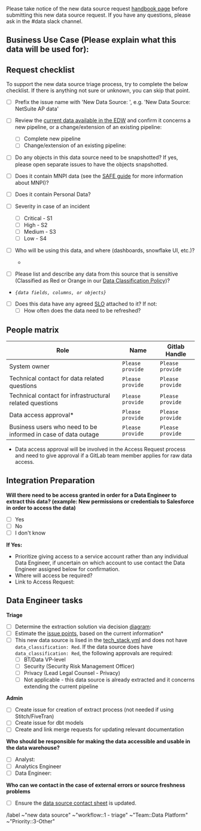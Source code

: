 Please take notice of the new data source request [handbook page](https://about.gitlab.com/handbook/business-technology/data-team/how-we-work/new-data-source/) before submitting this new data source request. If you have any questions, please ask in the #data slack channel.
 
## Business Use Case (Please explain what this data will be used for):
 
 
## Request checklist
To support the new data source triage process, try to complete the below checklist. If there is anything not sure or unknown, you can skip that point.
 
* [ ] Prefix the issue name with 'New Data Source: ', e.g. 'New Data Source: NetSuite AP data'
* [ ] Review the [current data available in the EDW](https://about.gitlab.com/handbook/business-technology/data-team/platform/#extract-and-load) and confirm it concerns a new pipeline, or a change/extension of an existing pipeline:
  - [ ] Complete new pipeline
  - [ ] Change/extension of an existing pipeline: `     `
* [ ] Do any objects in this data source need to be snapshotted? If yes, please open separate issues to have the objects snapshotted.
* [ ] Does it contain MNPI data (see the [SAFE guide](https://handbook.gitlab.com/handbook/legal/safe-framework/#sensitive) for more information about MNPI)?
* [ ] Does it contain Personal Data?
* [ ] Severity in case of an incident
  - [ ] Critical - S1
  - [ ] High - S2
  - [ ] Medium - S3
  - [ ] Low - S4
* [ ] Who will be using this data, and where (dashboards, snowflake UI, etc.)?
  - `      `
 
* [ ] Please list and describe any data from this source that is sensitive (Classified as Red or Orange in our [Data Classification Policy](https://handbook.gitlab.com/handbook/security/data-classification-standard/#data-classification-levels))?
 - _`{data fields, columns, or objects}`_
* [ ] Does this data have any agreed [SLO](https://about.gitlab.com/handbook/business-technology/data-team/platform/#slos-service-level-objectives-by-data-source) attached to it? If not:
   * [ ] How often does the data need to be refreshed?
 
## People matrix
| Role | Name | Gitlab Handle |
| ---- | ---- | ------------- |
| System owner | `Please provide` | `Please provide` | `Please provide` |
| Technical contact for data related questions | `Please provide` | `Please provide` |
| Technical contact for infrastructural related questions | `Please provide` | `Please provide` |
| Data access approval* | `Please provide` | `Please provide` |
| Business users who need to be informed in case of data outage | `Please provide` | `Please provide` |
 
* Data access approval will be involved in the Access Request process and need to give approval if a GitLab team member applies for raw data access.
 
## Integration Preparation
 
<!--
Sufficient access needs to be granted and verified before we can begin working on an automated extraction
--->
 
**Will there need to be access granted in order for a Data Engineer to extract this data? (example: New permissions or credentials to Salesforce in order to access the data)**
 - [ ] Yes
 - [ ] No
 - [ ] I don't know
 
**If Yes:**
- Prioritize giving access to a service account rather than any individual Data Engineer, if uncertain on which account to
use contact the Data Engineer assigned below for confirmation. 
- Where will access be required?
- Link to Access Request: <!-- This can be blank to start, will need to be added for prioritization -->
 
 
## Data Engineer tasks
 
**Triage**
* [ ] Determine the extraction solution via decision [diagram](https://about.gitlab.com/handbook/business-technology/data-team/how-we-work/new-data-source/#extraction-solution):
* [ ] Estimate the [issue points](https://about.gitlab.com/handbook/business-technology/data-team/how-we-work/#issue-pointing), based on the current information* 
* [ ] This new data source is lised in the [tech_stack.yml](https://gitlab.com/gitlab-com/www-gitlab-com/-/blob/master/data/tech_stack.yml) and does not have `data_classification: Red`. If the data source does have `data_classification: Red`, the following approvals are required:
    - [ ] BT/Data VP-level
    - [ ] Security (Security Risk Management Officer)
    - [ ] Privacy (Lead Legal Counsel - Privacy)
    - [ ] Not applicable - this data source is already extracted and it concerns extending the current pipeline
 
**Admin**
 * [ ] Create issue for creation of extract process (not needed if using Stitch/FiveTran)
 * [ ] Create issue for dbt models
 * [ ] Create and link merge requests for updating relevant documentation
 
**Who should be responsible for making the data accessible and usable in the data warehouse?**
- [ ] Analyst: <!-- please tag them -->
- [ ] Analytics Engineer <!-- please tag them -->
- [ ] Data Engineer: <!-- please tag them -->

**Who can we contact in the case of external errors or source freshness problems**
- [ ] Ensure the [data source contact sheet](https://docs.google.com/spreadsheets/d/1VKvqyn7wy6HqpWS9T3MdPnE6qbfH2kGPQDFg2qPcp6U/edit#gid=0) is updated. 

<!-- Do not edit below this line -->
 
/label ~"new data source" ~"workflow::1 - triage" ~"Team::Data Platform" ~"Priority::3-Other"
 
 
